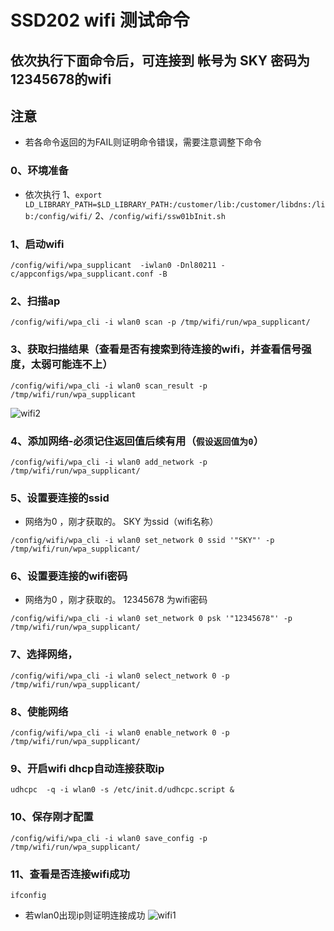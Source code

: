 
# SSD202 wifi 测试命令
## 依次执行下面命令后，可连接到 帐号为 SKY 密码为 12345678的wifi
## 注意
- 若各命令返回的为FAIL则证明命令错误，需要注意调整下命令
### 0、环境准备
- 依次执行
1、`export LD_LIBRARY_PATH=$LD_LIBRARY_PATH:/customer/lib:/customer/libdns:/lib:/config/wifi/`
2、`/config/wifi/ssw01bInit.sh`

### 1、启动wifi
`/config/wifi/wpa_supplicant  -iwlan0 -Dnl80211 -c/appconfigs/wpa_supplicant.conf -B`

### 2、扫描ap
`/config/wifi/wpa_cli -i wlan0 scan -p /tmp/wifi/run/wpa_supplicant/`

### 3、获取扫描结果（查看是否有搜索到待连接的wifi，并查看信号强度，太弱可能连不上）
`/config/wifi/wpa_cli -i wlan0 scan_result -p /tmp/wifi/run/wpa_supplicant`

![wifi2](https://gitee.com/mFlying/flying_picgo_img/raw/master/PicGo-updata-img/wifi2.png)
### 4、添加网络-必须记住返回值后续有用（`假设返回值为0`）
`/config/wifi/wpa_cli -i wlan0 add_network -p /tmp/wifi/run/wpa_supplicant/`

### 5、设置要连接的ssid
- 网络为0 ，刚才获取的。 SKY 为ssid（wifi名称）

`/config/wifi/wpa_cli -i wlan0 set_network 0 ssid '"SKY"' -p /tmp/wifi/run/wpa_supplicant/`

### 6、设置要连接的wifi密码
- 网络为0 ，刚才获取的。 12345678 为wifi密码

`/config/wifi/wpa_cli -i wlan0 set_network 0 psk '"12345678"' -p /tmp/wifi/run/wpa_supplicant/`

### 7、选择网络，
`/config/wifi/wpa_cli -i wlan0 select_network 0 -p /tmp/wifi/run/wpa_supplicant/`

### 8、使能网络
`/config/wifi/wpa_cli -i wlan0 enable_network 0 -p /tmp/wifi/run/wpa_supplicant/`

### 9、开启wifi dhcp自动连接获取ip
`udhcpc  -q -i wlan0 -s /etc/init.d/udhcpc.script &`

### 10、保存刚才配置
`/config/wifi/wpa_cli -i wlan0 save_config -p /tmp/wifi/run/wpa_supplicant/`

### 11、查看是否连接wifi成功
`ifconfig`
- 若wlan0出现ip则证明连接成功
![wifi1](https://gitee.com/mFlying/flying_picgo_img/raw/master/PicGo-updata-img/wifi1.png)


